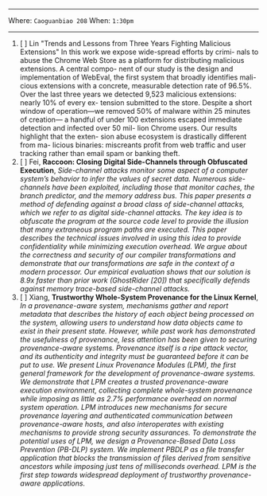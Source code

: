 ***

Where: `Caoguanbiao 208` When: `1:30pm`

***


1. [ ] Lin "Trends and Lessons from Three Years Fighting Malicious Extensions" 
In this work we expose wide-spread efforts by crimi- nals to abuse the Chrome Web Store as a platform for distributing malicious extensions. A central compo- nent of our study is the design and implementation of WebEval, the first system that broadly identifies mali- cious extensions with a concrete, measurable detection rate of 96.5%. Over the last three years we detected 9,523 malicious extensions: nearly 10% of every ex- tension submitted to the store. Despite a short window of operation—we removed 50% of malware within 25 minutes of creation— a handful of under 100 extensions escaped immediate detection and infected over 50 mil- lion Chrome users. Our results highlight that the exten- sion abuse ecosystem is drastically different from ma- licious binaries: miscreants profit from web traffic and user tracking rather than email spam or banking theft.
2. [ ] Fei, **Raccoon: Closing Digital Side-Channels through Obfuscated Execution**, *Side-channel attacks monitor some aspect of a computer system’s behavior to infer the values of secret data. Numerous side-channels have been exploited, including those that monitor caches, the branch predictor, and the memory address bus. This paper presents a method of defending against a broad class of side-channel attacks, which we refer to as digital side-channel attacks. The key idea is to obfuscate the program at the source code level to provide the illusion that many extraneous program paths are executed. This paper describes the technical issues involved in using this idea to provide confidentiality while minimizing execution overhead. We argue about the correctness and security of our compiler transformations and demonstrate that our transformations are safe in the context of a modern processor. Our empirical evaluation shows that our solution is 8.9x faster than prior work (GhostRider [20]) that specifically defends against memory trace-based side-channel attacks.*
3. [ ] Xiang, **Trustworthy Whole-System Provenance for the Linux Kernel**, *In a provenance-aware system, mechanisms gather and report metadata that describes the history of each object being processed on the system, allowing users to understand how data objects came to exist in their present state. However, while past work has demonstrated the usefulness of provenance, less attention has been given to securing provenance-aware systems. Provenance itself is a ripe attack vector, and its authenticity and integrity must be guaranteed before it can be put to use. We present Linux Provenance Modules (LPM), the first general framework for the development of provenance-aware systems. We demonstrate that LPM creates a trusted provenance-aware execution environment, collecting complete whole-system provenance while imposing as little as 2.7% performance overhead on normal system operation. LPM introduces new mechanisms for secure provenance layering and authenticated communication between provenance-aware hosts, and also interoperates with existing mechanisms to provide strong security assurances. To demonstrate the potential uses of LPM, we design a Provenance-Based Data Loss Prevention (PB-DLP) system. We implement PBDLP as a file transfer application that blocks the transmission of files derived from sensitive ancestors while imposing just tens of milliseconds overhead. LPM is the first step towards widespread deployment of trustworthy provenance-aware applications.*
